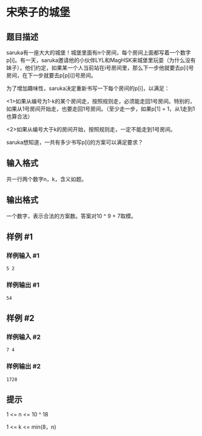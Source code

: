# 宋荣子的城堡

## 题目描述

saruka有一座大大的城堡！城堡里面有n个房间，每个房间上面都写着一个数字p[i]。有一天，saruka邀请他的小伙伴LYL和MagHSK来城堡里玩耍（为什么没有妹子），他们约定，如果某一个人当前站在i号房间里，那么下一步他就要去p[i]号房间，在下一步就要去p[p[i]]号房间。

为了增加趣味性，saruka决定重新书写一下每个房间的p[i]，以满足：

<1>如果从编号为1-k的某个房间走，按照规则走，必须能走回1号房间。特别的，如果从1号房间开始走，也要走回1号房间。（至少走一步，如果p[1] = 1，从1走到1也算合法）

<2>如果从编号大于k的房间开始，按照规则走，一定不能走到1号房间。

saruka想知道，一共有多少书写p[i]的方案可以满足要求？


## 输入格式

共一行两个数字n，k，含义如题。


## 输出格式

一个数字，表示合法的方案数。答案对10 ^ 9 + 7取模。


## 样例 #1

### 样例输入 #1
```
5 2
```

### 样例输出 #1

```
54
```

## 样例 #2

### 样例输入 #2
```
7 4
```

### 样例输出 #2

```
1728
```

## 提示

1 <= n <= 10 ^ 18

1 <= k <= min(8，n)

